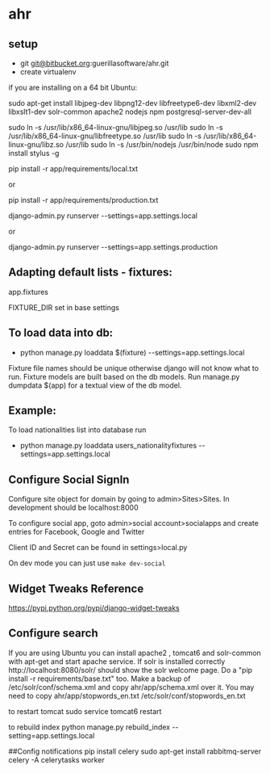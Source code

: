 # ahr
## setup

 - git git@bitbucket.org:guerillasoftware/ahr.git
 - create virtualenv

 if you are installing on a 64 bit Ubuntu:

 sudo apt-get install libjpeg-dev libpng12-dev libfreetype6-dev libxml2-dev libxslt1-dev solr-common apache2 nodejs npm postgresql-server-dev-all

 sudo ln -s /usr/lib/x86_64-linux-gnu/libjpeg.so /usr/lib
 sudo ln -s /usr/lib/x86_64-linux-gnu/libfreetype.so /usr/lib
 sudo ln -s /usr/lib/x86_64-linux-gnu/libz.so /usr/lib
 sudo ln -s /usr/bin/nodejs /usr/bin/node
 sudo npm install stylus -g


pip install -r app/requirements/local.txt

 or

pip install -r app/requirements/production.txt

django-admin.py runserver --settings=app.settings.local

 or

django-admin.py runserver --settings=app.settings.production

## Adapting default lists - fixtures:

 app.fixtures

 FIXTURE_DIR set in base settings

## To load data into db:

  - python manage.py loaddata $(fixture) --settings=app.settings.local

 Fixture file names should be unique otherwise django will not know what to run.
 Fixture models are built based on the db models.
 Run manage.py dumpdata $(app) for a textual view of the db model.

## Example:

 To load nationalities list into database run

 - python manage.py loaddata users_nationalityfixtures --settings=app.settings.local


## Configure Social SignIn
 Configure site object for domain by going to admin>Sites>Sites. In development should be localhost:8000

 To configure social app, goto admin>social account>socialapps and create entries for Facebook, Google and Twitter

 Client ID and Secret can be found in settings>local.py

 On dev mode you can just use `make dev-social`

## Widget Tweaks Reference
 https://pypi.python.org/pypi/django-widget-tweaks



## Configure search

 If you are using Ubuntu you can install apache2 , tomcat6 and solr-common with apt-get and start apache service.
 If solr is installed correctly http://localhost:8080/solr/ should show the solr welcome page.
 Do a "pip install -r requirements/base.txt" too.
 Make a backup of /etc/solr/conf/schema.xml and copy ahr/app/schema.xml over it.
 You may need to copy ahr/app/stopwords_en.txt /etc/solr/conf/stopwords_en.txt

 to restart tomcat
 sudo service tomcat6 restart

 to rebuild index
 python manage.py rebuild_index --setting=app.settings.local


##Config notifications
 pip install celery
 sudo apt-get install rabbitmq-server
 celery -A celerytasks worker